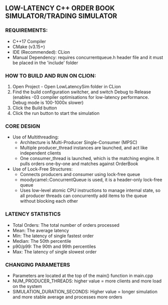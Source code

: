 ## LOW-LATENCY C++ ORDER BOOK SIMULATOR/TRADING SIMULATOR

### REQUIREMENTS:
- C++17 Compiler
- CMake (v3.15+)
- IDE (Recommended): CLion
- Manual Dependency: requires concurrentqueue.h header file and it must be placed in the 'include' folder

### HOW TO BUILD AND RUN ON CLION:
1. Open Project - Open LowLatencySim folder in CLion
2. Find the build configuration switcher, and switch Debug to Release (enables -03 compiler optimisations for low-latency performance. Debug mode is 100-1000x slower)
3. Click the Build button
4. Click the run button to start the simulation

### CORE DESIGN
- Use of Multithreading:
  - Architecture is Multi-Producer Single-Consumer (MPSC)
  - Multiple producer_thread instances are launched, and act like independent clients
  - One consumer_thread is launched, which is the matching engine. It pulls orders one-by-one and matches against OrderBook
- Use of Lock-Free Structures:
  - Connects producers and consumer using lock-free queue
  - moodycamel::ConcurrentQueue is used, it is a header-only lock-free queue
  - Uses low-level atomic CPU instructions to manage internal state, so all producer threads can concurrently add items to the queue without blocking each other

### LATENCY STATISTICS
- Total Orders: The total number of orders processed
- Mean: The average latency
- Min: The latency of single fastest order
- Median: The 50th percentile
- p90/p99: The 90th and 99th percentiles
- Max: The latency of single slowest order

### CHANGING PARAMETERS
- Parameters are located at the top of the main() function in main.cpp
- NUM_PRODUCER_THREADS: higher value = more clients and more load on the system
- SIMULATION_DURATION_SECONDS: Higher value = longer simulation and more stable average and processes more orders
